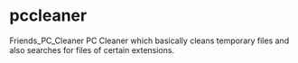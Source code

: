 pccleaner
=========

Friends_PC_Cleaner
PC Cleaner which basically cleans temporary files and also searches for files of certain extensions.
